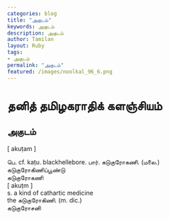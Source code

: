 ```yaml
---  
categories: blog  
title: "அகுடம்"
keywords: அகுடம்  
description: அகுடம்
author: Tamilan  
layout: Ruby  
tags:     
- அகுடம்
permalink: "அகுடம்"  
featured: /images/noolkal_96_6.png  
--- 
```

# தனித் தமிழகராதிக் களஞ்சியம்
## அகுடம்

[ akuṭam ]  
  
பெ. cf. kaṭu. blackhellebore. பார். கடுகுரோகணி. (மலை.)  
கடுகுரோகிணிப்பூண்டு  
கடுகுரோகணி  
[ akuṭm ]  
s. a kind of cathartic medicine  
the கடுகுரோகிணி. (m. dic.)  
கடுகுரோசனி